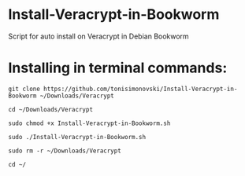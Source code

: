 # Install-Veracrypt-in-Bookworm
Script for auto install on Veracrypt in Debian Bookworm 

# Installing in terminal commands:

    git clone https://github.com/tonisimonovski/Install-Veracrypt-in-Bookworm ~/Downloads/Veracrypt
    
    cd ~/Downloads/Veracrypt

    sudo chmod +x Install-Veracrypt-in-Bookworm.sh

    sudo ./Install-Veracrypt-in-Bookworm.sh

    sudo rm -r ~/Downloads/Veracrypt

    cd ~/
